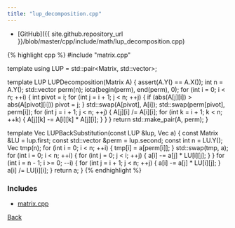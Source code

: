 ```yaml
---
title: "lup_decomposition.cpp"
---
```


- [GitHub]({{ site.github.repository_url }}/blob/master/cpp/include/math/lup_decomposition.cpp)

{% highlight cpp %}
#include "matrix.cpp"

template <typename T> using LUP = std::pair<Matrix<T>, std::vector<int>>;

template <typename T> LUP<T> LUPDecomposition(Matrix<T> A) {
  assert(A.Y() == A.X());
  int n = A.Y();
  std::vector<int> perm(n);
  iota(begin(perm), end(perm), 0);
  for (int i = 0; i < n; ++i) {
    int pivot = i;
    for (int j = i + 1; j < n; ++j) {
      if (abs(A[j][i]) > abs(A[pivot][i])) pivot = j;
    }
    std::swap(A[pivot], A[i]);
    std::swap(perm[pivot], perm[i]);
    for (int j = i + 1; j < n; ++j) {
      A[j][i] /= A[i][i];
      for (int k = i + 1; k < n; ++k) {
        A[j][k] -= A[i][k] * A[j][i];
      }
    }
  }
  return std::make_pair(A, perm);
}

template <typename T> Vec<T> LUPBackSubstitution(const LUP<T> &lup, Vec<T> a) {
  const Matrix<T> &LU = lup.first;
  const std::vector<int> &perm = lup.second;
  const int n = LU.Y();
  Vec<T> tmp(n);
  for (int i = 0; i < n; ++i) {
    tmp[i] = a[perm[i]];
  }
  std::swap(tmp, a);
  for (int i = 0; i < n; ++i) {
    for (int j = 0; j < i; ++j) {
      a[i] -= a[j] * LU[i][j];
    }
  }
  for (int i = n - 1; i >= 0; --i) {
    for (int j = i + 1; j < n; ++j) {
      a[i] -= a[j] * LU[i][j];
    }
    a[i] /= LU[i][i];
  }
  return a;
}
{% endhighlight %}

### Includes

- [matrix.cpp](matrix)

[Back](../..)
